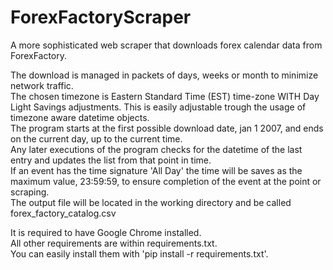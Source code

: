 # ForexFactoryScraper
A more sophisticated web scraper that downloads forex calendar data from ForexFactory.

The download is managed in packets of days, weeks or month to minimize network traffic.\
The chosen timezone is Eastern Standard Time (EST) time-zone WITH Day Light Savings adjustments. This is easily adjustable trough the usage of timezone aware datetime objects.\
The program starts at the first possible download date, jan 1 2007, and ends on the current day, up to the current time.\
Any later executions of the program checks for the datetime of the last entry and updates the list from that point in time.\
If an event has the time signature 'All Day' the time will be saves as the maximum value, 23:59:59, to ensure completion of the event at the point or scraping.\
The output file will be located in the working directory and be called forex_factory_catalog.csv

It is required to have Google Chrome installed.\
All other requirements are within requirements.txt.\
You can easily install them with 'pip install -r requirements.txt'.
